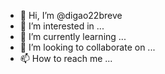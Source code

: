 - 👋 Hi, I’m @digao22breve
- 👀 I’m interested in ...
- 🌱 I’m currently learning ...
- 💞️ I’m looking to collaborate on ...
- 📫 How to reach me ...

<!---
digao22breve/digao22breve is a ✨ special ✨ repository because its `README.md` (this file) appears on your GitHub profile.
You can click the Preview link to take a look at your changes.
--->
